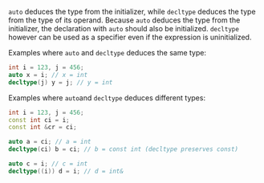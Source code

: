 `auto` deduces the type from the initializer, while `decltype` deduces the type from the type of its operand. 
Because `auto` deduces the type from the initializer, the declaration with `auto` should also be initialized. 
`decltype` however can be used as a specifier even if the expression is uninitialized.

Examples where `auto` and `decltype` deduces the same type:
```c++
int i = 123, j = 456;
auto x = i; // x = int
decltype(j) y = j; // y = int
```

Examples where `auto`and `decltype` deduces different types:
```c++
int i = 123, j = 456;
const int ci = i;
const int &cr = ci;

auto a = ci; // a = int
decltype(ci) b = ci; // b = const int (decltype preserves const)

auto c = i; // c = int
decltype((i)) d = i; // d = int& 
```
